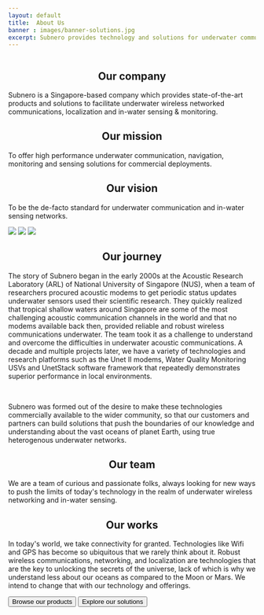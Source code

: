 ```yaml
---
layout: default
title:  About Us
banner : images/banner-solutions.jpg
excerpt: Subnero provides technology and solutions for underwater communication, navigation, monitoring and sensing.
---
```


<div class='full tall' style='background-image: url({{site.baseurl}}/{{page.banner}});'>
  <div class='row'>
    <div class='large-12 columns'>
      <!-- {% include section-header.html title=page.title tagline=page.tagline color=page.title_color class="big" %} -->
    </div>
  </div>
  <div class='four spacing'></div>
  <div class='four spacing'></div>
</div>

<div class='row about-container'>
    <div class='spacing'></div>
    <div class='centered-text'>
        <i class='icon fa fa-landmark'></i> 
        <h2 align="center">Our company</h2>
        <p>Subnero is a Singapore-based company which provides state-of-the-art products and solutions to facilitate underwater wireless networked communications, localization and in-water sensing & monitoring.</p>
    </div>
    <div class='centered-text'>
        <i class='icon fa fa-hands-helping'></i>
        <h2 align="center">Our mission</h2>
        <p>To offer high performance underwater communication, navigation, monitoring and sensing solutions for commercial deployments.</p>
    </div>
    <div class='centered-text'>
        <i class='icon fa fa-hand-holding-water'></i>
        <h2 align="center"> Our vision</h2>
        <p>To be the de-facto standard for underwater communication and in-water sensing networks.</p>
    </div>
</div>
<div class='about-image-container'>
    <img src='{{site.baseurl}}/images/about-image1.jpg' class='about-image-item'>
    <img src='{{site.baseurl}}/images/about-image2.jpg' class='about-image-item'>
    <img src='{{site.baseurl}}/images/about-image3.jpg' class='about-image-item'>
</div>
<div class='row about-container'>
    <div class='spacing'></div>
    <div class='about-text-section'>
        <i class='icon fa fa-plane-departure'></i>
        <h2 align="center"> Our journey</h2>
        <div class='about-info'>
        </div>
        <p>The story of Subnero began in the early 2000s at the Acoustic Research Laboratory (ARL) of National University of Singapore (NUS), when a team of researchers procured acoustic modems to get periodic status updates underwater sensors used their scientific research. They quickly realized that tropical shallow waters around Singapore are some of the most challenging acoustic communication channels in the world and that no modems available back then, provided reliable and robust wireless communications underwater. The team took it as a challenge to understand and overcome the difficulties in underwater acoustic communications. A decade and multiple projects later, we have a variety of technologies and research platforms such as the Unet II modems, Water Quality Monitoring USVs and UnetStack software framework that repeatedly demonstrates superior performance in local environments.</p>
        <br>
        <p>Subnero was formed out of the desire to make these technologies commercially available to the wider community, so that our customers and partners can build solutions that push the boundaries of our knowledge and understanding about the vast oceans of planet Earth, using true heterogenous underwater networks.</p>
    </div>
    <div class='about-text-section'>
        <i class='icon fa fa-users'></i>
        <h2 align="center"> Our team</h2>
        <div class='about-info'>
        </div>
        <p>We are a team of curious and passionate folks, always looking for new ways to push the limits of today's technology in the realm of underwater wireless networking and in-water sensing.</p>
    </div>
    <div class='about-text-section'>
        <i class='icon fa fa-people-carry'></i>
        <h2 align="center"> Our works</h2>
        <div class='about-info'>
        </div>
        <p>In today's world, we take connectivity for granted. Technologies like Wifi and GPS has become so ubiquitous that we rarely think about it. Robust wireless communications, networking, and localization are technologies that are the key to unlocking the secrets of the universe, lack of which is why we understand less about our oceans as compared to the Moon or Mars. We intend to change that with our technology and offerings.<p/>
        <div class='about-button-container'>
            <a href='{{site.baseurl}}/products'><button class='button-outline'>Browse our products</button></a>
            <a href='{{site.baseurl}}/solutions'><button class='button-outline'>Explore our solutions</button></a>
        </div>
    </div>
</div>